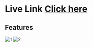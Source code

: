 #  <h1>Live Link <a href="https://105vikas.vercel.app/"><b>Click here</b> </a></h1>

## Features
![1](https://github.com/user-attachments/assets/d90b608e-6846-4c5b-a1a3-7da22eef09a3)
![2](https://github.com/user-attachments/assets/3e5845a7-29d7-4543-8b8e-55179f845296)
